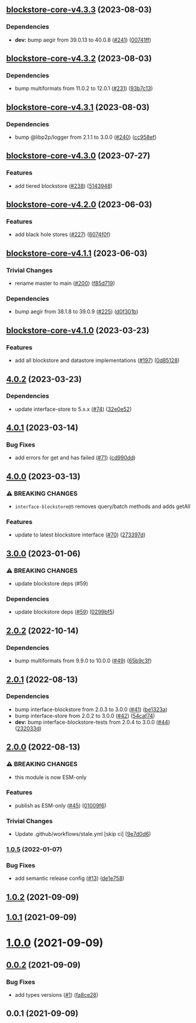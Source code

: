 ## [blockstore-core-v4.3.3](https://github.com/ipfs/js-stores/compare/blockstore-core-v4.3.2...blockstore-core-v4.3.3) (2023-08-03)


### Dependencies

* **dev:** bump aegir from 39.0.13 to 40.0.8 ([#241](https://github.com/ipfs/js-stores/issues/241)) ([00741ff](https://github.com/ipfs/js-stores/commit/00741ff043b40cf10ecc185665fcb705160c9877))

## [blockstore-core-v4.3.2](https://github.com/ipfs/js-stores/compare/blockstore-core-v4.3.1...blockstore-core-v4.3.2) (2023-08-03)


### Dependencies

* bump multiformats from 11.0.2 to 12.0.1 ([#231](https://github.com/ipfs/js-stores/issues/231)) ([93b7c13](https://github.com/ipfs/js-stores/commit/93b7c13d0dd0508b04bae2ac5a9fb9c265fc5589))

## [blockstore-core-v4.3.1](https://github.com/ipfs/js-stores/compare/blockstore-core-v4.3.0...blockstore-core-v4.3.1) (2023-08-03)


### Dependencies

* bump @libp2p/logger from 2.1.1 to 3.0.0 ([#240](https://github.com/ipfs/js-stores/issues/240)) ([cc958ef](https://github.com/ipfs/js-stores/commit/cc958ef7ebca61a5355cfa2bc18769e374d76ae6))

## [blockstore-core-v4.3.0](https://github.com/ipfs/js-stores/compare/blockstore-core-v4.2.0...blockstore-core-v4.3.0) (2023-07-27)


### Features

* add tiered blockstore ([#238](https://github.com/ipfs/js-stores/issues/238)) ([5143948](https://github.com/ipfs/js-stores/commit/51439486d5fcd719b9af9182b35565e87da96c99))

## [blockstore-core-v4.2.0](https://github.com/ipfs/js-stores/compare/blockstore-core-v4.1.1...blockstore-core-v4.2.0) (2023-06-03)


### Features

* add black hole stores ([#227](https://github.com/ipfs/js-stores/issues/227)) ([6074f0f](https://github.com/ipfs/js-stores/commit/6074f0fa831abc45b40177ea498a2e0fbb3eeb32))

## [blockstore-core-v4.1.1](https://github.com/ipfs/js-stores/compare/blockstore-core-v4.1.0...blockstore-core-v4.1.1) (2023-06-03)


### Trivial Changes

* rename master to main ([#200](https://github.com/ipfs/js-stores/issues/200)) ([f85d719](https://github.com/ipfs/js-stores/commit/f85d719b711cd60237bdaa6a0bcd418e69a98598))


### Dependencies

* bump aegir from 38.1.8 to 39.0.9 ([#225](https://github.com/ipfs/js-stores/issues/225)) ([d0f301b](https://github.com/ipfs/js-stores/commit/d0f301b1243a0f4f692011449567b51b2706e70f))

## [blockstore-core-v4.1.0](https://github.com/ipfs/js-stores/compare/blockstore-core-v4.0.2...blockstore-core-v4.1.0) (2023-03-23)


### Features

* add all blockstore and datastore implementations ([#197](https://github.com/ipfs/js-stores/issues/197)) ([0d85128](https://github.com/ipfs/js-stores/commit/0d851286d48c357b07df3f7419c1e903ed0e7fac))

## [4.0.2](https://github.com/ipfs/js-blockstore-core/compare/v4.0.1...v4.0.2) (2023-03-23)


### Dependencies

* update interface-store to 5.x.x ([#74](https://github.com/ipfs/js-blockstore-core/issues/74)) ([32e0e52](https://github.com/ipfs/js-blockstore-core/commit/32e0e52e87c1ec9c245edeec20b3df369d479034))

## [4.0.1](https://github.com/ipfs/js-blockstore-core/compare/v4.0.0...v4.0.1) (2023-03-14)


### Bug Fixes

* add errors for get and has failed ([#71](https://github.com/ipfs/js-blockstore-core/issues/71)) ([cd990dd](https://github.com/ipfs/js-blockstore-core/commit/cd990dd6ebd4cb0d399b225e501365a3b8653f67))

## [4.0.0](https://github.com/ipfs/js-blockstore-core/compare/v3.0.0...v4.0.0) (2023-03-13)


### ⚠ BREAKING CHANGES

* `interface-blockstore@5` removes query/batch methods and adds getAll

### Features

* update to latest blockstore interface ([#70](https://github.com/ipfs/js-blockstore-core/issues/70)) ([273397d](https://github.com/ipfs/js-blockstore-core/commit/273397d7fca96db8cf95afc07ed0ea1a7d4239f3))

## [3.0.0](https://github.com/ipfs/js-blockstore-core/compare/v2.0.2...v3.0.0) (2023-01-06)


### ⚠ BREAKING CHANGES

* update blockstore deps (#59)

### Dependencies

* update blockstore deps ([#59](https://github.com/ipfs/js-blockstore-core/issues/59)) ([0299bf5](https://github.com/ipfs/js-blockstore-core/commit/0299bf558bc7f2ff3d63ce69a4dee55775f4389a))

## [2.0.2](https://github.com/ipfs/js-blockstore-core/compare/v2.0.1...v2.0.2) (2022-10-14)


### Dependencies

* bump multiformats from 9.9.0 to 10.0.0 ([#49](https://github.com/ipfs/js-blockstore-core/issues/49)) ([65b9c3f](https://github.com/ipfs/js-blockstore-core/commit/65b9c3ffeb0d1db1e13ee31104cf693aece9fc28))

## [2.0.1](https://github.com/ipfs/js-blockstore-core/compare/v2.0.0...v2.0.1) (2022-08-13)


### Dependencies

* bump interface-blockstore from 2.0.3 to 3.0.0 ([#41](https://github.com/ipfs/js-blockstore-core/issues/41)) ([be1323a](https://github.com/ipfs/js-blockstore-core/commit/be1323a7c4f6deb9d19163c3f6d3ecd57296a25c))
* bump interface-store from 2.0.2 to 3.0.0 ([#42](https://github.com/ipfs/js-blockstore-core/issues/42)) ([54caf74](https://github.com/ipfs/js-blockstore-core/commit/54caf748cf4277abb7f82a1eefb91bd48141c307))
* **dev:** bump interface-blockstore-tests from 2.0.4 to 3.0.0 ([#44](https://github.com/ipfs/js-blockstore-core/issues/44)) ([232033d](https://github.com/ipfs/js-blockstore-core/commit/232033db6a8204e2852d4ad29e6d4ff8d1c9a685))

## [2.0.0](https://github.com/ipfs/js-blockstore-core/compare/v1.0.5...v2.0.0) (2022-08-13)


### ⚠ BREAKING CHANGES

* this module is now ESM-only

### Features

* publish as ESM-only ([#45](https://github.com/ipfs/js-blockstore-core/issues/45)) ([01009f6](https://github.com/ipfs/js-blockstore-core/commit/01009f683bbc8b50c202919c448dc0d4cbb86249))


### Trivial Changes

* Update .github/workflows/stale.yml [skip ci] ([9e7d0d6](https://github.com/ipfs/js-blockstore-core/commit/9e7d0d6a2e2900b7739a956c371a3a0dcb623f92))

### [1.0.5](https://github.com/ipfs/js-blockstore-core/compare/v1.0.4...v1.0.5) (2022-01-07)


### Bug Fixes

* add semantic release config ([#13](https://github.com/ipfs/js-blockstore-core/issues/13)) ([de1e758](https://github.com/ipfs/js-blockstore-core/commit/de1e758decc2af2ec5e85e99c9b05d2110ade86f))

## [1.0.2](https://github.com/ipfs/js-blockstore-core/compare/v1.0.1...v1.0.2) (2021-09-09)



## [1.0.1](https://github.com/ipfs/js-blockstore-core/compare/v1.0.0...v1.0.1) (2021-09-09)



# [1.0.0](https://github.com/ipfs/js-blockstore-core/compare/v0.0.2...v1.0.0) (2021-09-09)



## [0.0.2](https://github.com/ipfs/js-blockstore-core/compare/v0.0.1...v0.0.2) (2021-09-09)


### Bug Fixes

* add types versions ([#1](https://github.com/ipfs/js-blockstore-core/issues/1)) ([fa8ce28](https://github.com/ipfs/js-blockstore-core/commit/fa8ce287da9e2528f7581151e6fa3ac86fcd4196))



## 0.0.1 (2021-09-09)

